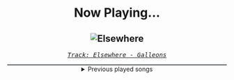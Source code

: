 <div align="center"> 
<h1>Now Playing...</h1>

![Elsewhere](https://i.scdn.co/image/ab67616d00001e0249197e90982eea48658a8249)
--
_<samp><a href="https://open.spotify.com/track/7e62JNIpR2spWU99R7YT9C">Track: Elsewhere - Galleons</a></samp>_

<div style="border: 1px #4B5054 solid"></div>
<details>
  <summary>
    Previous played songs
  </summary>
  <table>
    <thead>
      <tr>
        <th>
          Artist
        </th>
        <th>
          Song
        </th>
        <th>
          Link
        </th>
      </tr>
    </thead>
    <tbody>
      <tr><td>Galleons</td><td>Elsewhere</td><td><a href="https://open.spotify.com/track/7e62JNIpR2spWU99R7YT9C">https://open.spotify.com/track/7e62JNIpR2spWU99R7YT9C</a></td></tr><tr><td>Galleons</td><td>Hate the Player, Not the Game</td><td><a href="https://open.spotify.com/track/30YcnO7dmN0UgbAZiu5R8e">https://open.spotify.com/track/30YcnO7dmN0UgbAZiu5R8e</a></td></tr><tr><td>Galleons</td><td>Casadastra</td><td><a href="https://open.spotify.com/track/0hCDlmjLNv44okwv2CnNLr">https://open.spotify.com/track/0hCDlmjLNv44okwv2CnNLr</a></td></tr><tr><td>Unprocessed</td><td>Glass</td><td><a href="https://open.spotify.com/track/1nD9Av3y4mv2kcnByXSRtK">https://open.spotify.com/track/1nD9Av3y4mv2kcnByXSRtK</a></td></tr><tr><td>Unprocessed</td><td>Die On The Cross Of The Martyr</td><td><a href="https://open.spotify.com/track/2MuPNWG7PIUQccZljWGx6W">https://open.spotify.com/track/2MuPNWG7PIUQccZljWGx6W</a></td></tr><tr><td>Unprocessed</td><td>Deadrose</td><td><a href="https://open.spotify.com/track/3h52MkUCj8FmXB5qa9DaJV">https://open.spotify.com/track/3h52MkUCj8FmXB5qa9DaJV</a></td></tr><tr><td>Unprocessed</td><td>Snowlover</td><td><a href="https://open.spotify.com/track/4VnfGYHaTRDEO4Udn3f8C1">https://open.spotify.com/track/4VnfGYHaTRDEO4Udn3f8C1</a></td></tr><tr><td>REGEN</td><td>Wo bist du</td><td><a href="https://open.spotify.com/track/0ghDYIKf8SiyUwVWAuJllT">https://open.spotify.com/track/0ghDYIKf8SiyUwVWAuJllT</a></td></tr><tr><td>REGEN</td><td>Wo bist du</td><td><a href="https://open.spotify.com/track/0ghDYIKf8SiyUwVWAuJllT">https://open.spotify.com/track/0ghDYIKf8SiyUwVWAuJllT</a></td></tr><tr><td>REGEN</td><td>Wo bist du</td><td><a href="https://open.spotify.com/track/0ghDYIKf8SiyUwVWAuJllT">https://open.spotify.com/track/0ghDYIKf8SiyUwVWAuJllT</a></td></tr><tr><td>REGEN</td><td>Wo bist du</td><td><a href="https://open.spotify.com/track/0ghDYIKf8SiyUwVWAuJllT">https://open.spotify.com/track/0ghDYIKf8SiyUwVWAuJllT</a></td></tr><tr><td>REGEN</td><td>Wo bist du</td><td><a href="https://open.spotify.com/track/0ghDYIKf8SiyUwVWAuJllT">https://open.spotify.com/track/0ghDYIKf8SiyUwVWAuJllT</a></td></tr><tr><td>REGEN</td><td>Wo bist du</td><td><a href="https://open.spotify.com/track/0ghDYIKf8SiyUwVWAuJllT">https://open.spotify.com/track/0ghDYIKf8SiyUwVWAuJllT</a></td></tr><tr><td>REGEN</td><td>Wo bist du</td><td><a href="https://open.spotify.com/track/0ghDYIKf8SiyUwVWAuJllT">https://open.spotify.com/track/0ghDYIKf8SiyUwVWAuJllT</a></td></tr><tr><td>REGEN</td><td>Wo bist du</td><td><a href="https://open.spotify.com/track/0ghDYIKf8SiyUwVWAuJllT">https://open.spotify.com/track/0ghDYIKf8SiyUwVWAuJllT</a></td></tr><tr><td>Outline In Color</td><td>Quicksand</td><td><a href="https://open.spotify.com/track/4dN3xNckm7ldEHr3ltVwtf">https://open.spotify.com/track/4dN3xNckm7ldEHr3ltVwtf</a></td></tr><tr><td>Outline In Color</td><td>Quicksand</td><td><a href="https://open.spotify.com/track/4dN3xNckm7ldEHr3ltVwtf">https://open.spotify.com/track/4dN3xNckm7ldEHr3ltVwtf</a></td></tr><tr><td>Outline In Color</td><td>Quicksand</td><td><a href="https://open.spotify.com/track/4dN3xNckm7ldEHr3ltVwtf">https://open.spotify.com/track/4dN3xNckm7ldEHr3ltVwtf</a></td></tr><tr><td>Outline In Color</td><td>Quicksand</td><td><a href="https://open.spotify.com/track/4dN3xNckm7ldEHr3ltVwtf">https://open.spotify.com/track/4dN3xNckm7ldEHr3ltVwtf</a></td></tr><tr><td>Outline In Color</td><td>Quicksand</td><td><a href="https://open.spotify.com/track/4dN3xNckm7ldEHr3ltVwtf">https://open.spotify.com/track/4dN3xNckm7ldEHr3ltVwtf</a></td></tr>
    </tbody>
  </table>
</details>

</div>
